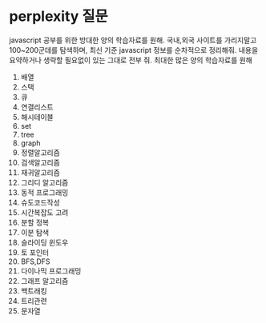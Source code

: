 # perplexity 질문

javascript 공부를 위한 방대한 양의 학습자료를 원해.
국내,외국 사이트를 가리지말고 100~200군데를 탐색하며, 최신 기준 javascript 정보를 순차적으로 정리해줘.
내용을 요약하거나 생략할 필요없이 있는 그대로 전부 줘. 최대한 많은 양의 학습자료를 원해

1. 배열
2. 스택
3. 큐
4. 연결리스트
5. 해시테이블
6. set
7. tree
8. graph
9. 정렬알고리즘
10. 검색알고리즘
11. 재귀알고리즘
12. 그리디 알고리즘
13. 동적 프로그래밍
14. 슈도코드작성
15. 시간복잡도 고려
16. 분할 정복
17. 이분 탐색
18. 슬라이딩 윈도우
19. 토 포인터
20. BFS,DFS
21. 다이나믹 프로그래밍
22. 그래프 알고리즘
23. 백트래킹
24. 트리관련
25. 문자열

